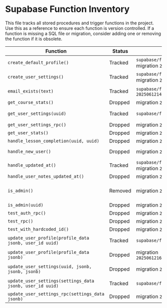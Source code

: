 # Supabase Function Inventory

This file tracks all stored procedures and trigger functions in the project. Use this as a reference to ensure each function is version controlled. If a function is missing a SQL file or migration, consider adding one or removing the function if it is obsolete.

| Function | Status | Location | Notes |
| --- | --- | --- | --- |
| `create_default_profile()` | Tracked | `supabase/functions/create_default_profile.sql` and migration `20250612115418_light_cell.sql` | Trigger for new users |
| `create_user_settings()` | Tracked | `supabase/functions/create_user_settings.sql` and migration `20250612115418_light_cell.sql` | Trigger for profile creation |
| `email_exists(text)` | Tracked | `supabase/functions/email_exists.sql` and migration `20250612144325_email_exists.sql` | Helper to check if email exists |
| `get_course_stats()` | Dropped | migration `20250613120000_drop_unused_functions.sql` | Not referenced in code |
| `get_user_settings(uuid)` | Tracked | `supabase/functions/get_user_settings.sql` | Returns settings for a user |
| `get_user_settings_rpc()` | Dropped | migration `20250613120000_drop_unused_functions.sql` | Deprecated |
| `get_user_stats()` | Dropped | migration `20250613120000_drop_unused_functions.sql` | Not referenced in code |
| `handle_lesson_completion(uuid, uuid)` | Dropped | migration `20250613120000_drop_unused_functions.sql` | Unused |
| `handle_new_user()` | Dropped | migration `20250613120000_drop_unused_functions.sql` | Replaced by `create_default_profile()` |
| `handle_updated_at()` | Tracked | `supabase/functions/handle_updated_at.sql` and migration `20250612120816_young_heart.sql` | Generic updated_at trigger |
| `handle_user_notes_updated_at()` | Dropped | migration `20250613120000_drop_unused_functions.sql` | Not implemented |
| `is_admin()` | Removed | migration `20250612161000_policy_cleanup_admin.sql` | Policies now check `profiles.is_admin`; see migration for details |
| `is_admin(uuid)` | Dropped | migration `20250613120000_drop_unused_functions.sql` | Unused |
| `test_auth_rpc()` | Dropped | migration `20250613120000_drop_unused_functions.sql` | Development helper |
| `test_rpc()` | Dropped | migration `20250613120000_drop_unused_functions.sql` | Development helper |
| `test_with_hardcoded_id()` | Dropped | migration `20250613120000_drop_unused_functions.sql` | Development helper |
| `update_user_profile(profile_data jsonb, user_id uuid)` | Tracked | `supabase/functions/update_user_profile.sql` | Main profile update function |
| `update_user_profile(profile_data jsonb)` | Dropped | migration `20250612160000_drop_legacy_update_user_profile.sql` | Legacy version, should not exist |
| `update_user_settings(uuid, jsonb, jsonb, jsonb)` | Dropped | migration `20250613120000_drop_unused_functions.sql` | Alternative signature not used |
| `update_user_settings(settings_data jsonb, user_id uuid)` | Tracked | `supabase/functions/update_user_settings.sql` | Main settings update function |
| `update_user_settings_rpc(settings_data jsonb)` | Dropped | migration `20250613120000_drop_unused_functions.sql` | Deprecated |
